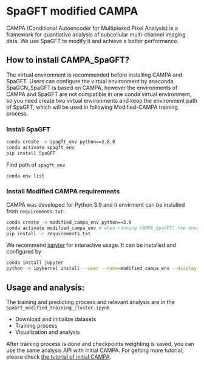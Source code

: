 # SpaGFT modified CAMPA

CAMPA (Conditional Autoencoder for Multiplexed Pixel Analysis) is a framework for quantiative analysis of subcellular multi-channel imaging data.
We use SpaGFT to modify it and achieve a better performance.


## How to install CAMPA_SpaGFT?

The virtual environment is recommended before installing CAMPA and SpaGFT. Users can configure the virtual environment by anaconda. 
SpaGCN_SpaGFT is based on CAMPA, however the environments of CAMPA and SpaGFT are not compatible in one conda virtual environment, so you need create two virtual environments and keep the environment path of SpaGFT, which will be used in following Modified-CAMPA training process.

### Install SpaGFT

```bash
conda create -n spagft_env python==3.8.0
conda activate spagft_env
pip install SpaGFT
```

Find path of `spagft_env`
```bash
conda env list
```

### Install Modified CAMPA requirements

CAMPA was developed for Python 3.9 and it envirment can be installed from `requirements.txt`:
```bash
conda create -n modified_campa_env python==3.9
conda activate modified_campa_env # when running CAMPA_SpaGFT, the environment is required
pip install -r requirements.txt
```
We recommend [jupyter](https://jupyter.org/) for interactive usage. It can be installed and configured by
```bash
conda install jupyter
python -m ipykernel install --user --name=modified_campa_env --display-name=modified_campa_env
```


## Usage and analysis:

The training and predicting process and relevant analysis are in the `SpaGFT_modified_training_cluster.ipynb`
- Download and initialize datasets
- Training process
- Visualization and analysis

After training process is done and checkpoints weighting is saved, you can use the same analysis API with initial CAMPA. For getting more tutorial, please check [the tutorial of initial CAMPA](https://campa.readthedocs.io/en/latest/index.html).